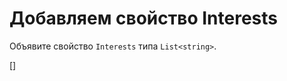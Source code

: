 ﻿Добавляем свойство Interests
============================
Объявите свойство `Interests` типа `List<string>`.

[<CSharpExercise Initial="samples/CustomerDetailViewModel_Stage5.cs"
        Final="samples/CustomerDetailViewModel_Stage6.cs"
        DisplayName="CustomerDetailViewModel.cs"
        ValidatorId="Lesson3Step6Validator" />]